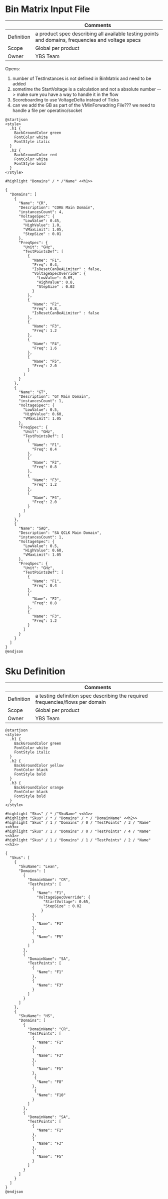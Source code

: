 
# Bin Matrix Input File

|            | Comments                                                                                          |
|------------|---------------------------------------------------------------------------------------------------|
| Definition | a product spec describing all available testing points and domains, frequencies and voltage specs |
| Scope      | Global per product                                                                                |
| Owner      | YBS Team                                                                                          |

Opens:
1. number of TestInstances is not defined in BinMatrix and need to be added
2. sometime the StartVoltage is a calculation and not a absolute number --> make sure you have a way to handle it in the flow
2. Scoreboarding to use VoltageDelta instead of Ticks
3. can we add the GB as part of the VMinForwadring File??? we need to handle a file per operatino/socket

```plantuml
@startjson
<style>
  .h1 {
    BackGroundColor green
    FontColor white
    FontStyle italic
  }
  .h2 {
    BackGroundColor red
    FontColor white
    FontStyle bold
  }
</style>

#highlight "Domains" / * /"Name" <<h1>>

{
  "Domains": [
    {
      "Name": "CR",
      "Description": "CORE Main Domain",
      "instancesCount": 4,
      "VoltageSpec": {
        "LowValue": 0.45,
        "HighValue": 1.0,
        "VMaxLimit": 1.05,
        "StepSize" : 0.01
      },
      "FreqSpec": {
        "Unit": "GHz",
        "TestPointsDef": [
          {
            "Name": "F1",
            "Freq": 0.4,
            "IsResetCanBeALimiter" : false, 
            "VoltageSpecOverride": {
              "LowValue": 0.65,
              "HighValue": 0.8,
              "StepSize" : 0.02
            }
          },
          {
            "Name": "F2",
            "Freq": 0.8,
            "IsResetCanBeALimiter" : false
          },
          {
            "Name": "F3",
            "Freq": 1.2
          },
          {
            "Name": "F4",
            "Freq": 1.6
          },
          {
            "Name": "F5",
            "Freq": 2.0
          }
        ]
      }
    },
    {
      "Name": "GT",
      "Description": "GT Main Domain",
      "instancesCount": 1,
      "VoltageSpec": {
        "LowValue": 0.5,
        "HighValue": 0.60,
        "VMaxLimit": 1.05
      },
      "FreqSpec": {
        "Unit": "GHz",
        "TestPointsDef": [
          {
            "Name": "F1",
            "Freq": 0.4
          },
          {
            "Name": "F2",
            "Freq": 0.8
          },
          {
            "Name": "F3",
            "Freq": 1.2
          },
          {
            "Name": "F4",
            "Freq": 2.0
          }
        ]
      }
    },
    {
      "Name": "SAQ",
      "Description": "SA QCLK Main Domain",
      "instancesCount": 1,
      "VoltageSpec": {
        "LowValue": 0.5,
        "HighValue": 0.60,
        "VMaxLimit": 1.05
      },
      "FreqSpec": {
        "Unit": "GHz",
        "TestPointsDef": [
          {
            "Name": "F1",
            "Freq": 0.4
          },
          {
            "Name": "F2",
            "Freq": 0.8
          },
          {
            "Name": "F3",
            "Freq": 1.2
          }
        ]
      }
    }
  ]
}
@endjson
```

# Sku Definition
|            | Comments                                                                       |
|------------|--------------------------------------------------------------------------------|
| Definition | a testing definition spec describing the required frequencies/flows per domain |
| Scope      | Global per product                                                             |
| Owner      | YBS Team                                                                       |
```plantuml
@startjson
<style>
  .h1 {
    BackGroundColor green
    FontColor white
    FontStyle italic
  }
  .h2 {
    BackGroundColor yellow
    FontColor black
    FontStyle bold
  }
  .h3 {
    BackGroundColor orange
    FontColor black
    FontStyle bold
  }
</style>

#highlight "Skus" / * /"SkuName" <<h1>>
#highlight "Skus" / * / "Domains" / * / "DomainName" <<h2>>
#highlight "Skus" / 1 / "Domains" / 0 / "TestPoints" / 3 / "Name" <<h3>>
#highlight "Skus" / 1 / "Domains" / 0 / "TestPoints" / 4 / "Name" <<h3>>
#highlight "Skus" / 1 / "Domains" / 1 / "TestPoints" / 2 / "Name" <<h3>>

{
  "Skus": [
    {
      "SkuName": "Lean",
      "Domains": [
        {
          "DomainName": "CR",
          "TestPoints": [
            {
              "Name": "F1",
              "VoltageSpecOverride": {
                 "StartVoltage": 0.65,
                 "StepSize" : 0.02
                }
            },
            {
              "Name": "F3"
            },
            {
              "Name": "F5"
            }
          ]
        },
        {
          "DomainName": "SA",
          "TestPoints": [
            {
              "Name": "F1"
            },
            {
              "Name": "F3"
            }
          ]
        }
      ]
    },
    {
      "SkuName": "HS",
      "Domains": [
        {
          "DomainName": "CR",
          "TestPoints": [
            {
              "Name": "F1"
            },
            {
              "Name": "F3"
            },
            {
              "Name": "F5"
            },
             {
              "Name": "F8"
            },
             {
              "Name": "F10"
            }
          ]
        },
        {
          "DomainName": "SA",
          "TestPoints": [
            {
              "Name": "F1"
            },
            {
              "Name": "F3"
            },
            {
              "Name": "F5"
            }
          ]
        }
      ]
    }
  ]
}
@endjson
```